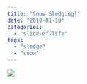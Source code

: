 ```yaml
---
title: "Snow Sledging!"
date: "2010-01-10"
categories: 
  - "slice-of-life"
tags: 
  - "sledge"
  - "snow"
---
```


![](https://prachi.net/wp-content/uploads/2010/01/008.jpg)
